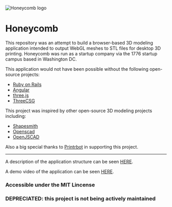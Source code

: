 ![Honeycomb logo](https://media-exp1.licdn.com/dms/image/C4D0BAQEm-aWtVUrROQ/company-logo_100_100/0/1519902631246?e=1642636800&v=beta&t=_CHxnFasVVnYYLyL3mp82d1-C479q350d7zPKxWrLBY)

# Honeycomb

This repository was an attempt to build a browser-based 3D modeling application intended to output WebGL meshes to STL files for desktop 3D printing. Honeycomb was run as a startup company via the 1776 startup campus based in Washington DC. 

This application would not have been possible without the following open-source projects:
* [Ruby on Rails](https://github.com/rails/rails)
* [Angular](https://github.com/angular)
* [three.js](https://github.com/mrdoob/three.js/)
* [ThreeCSG](https://github.com/chandlerprall/ThreeCSG)

This project was inspired by other open-source 3D modeling projects including:
* [Shapesmith](https://github.com/bjnortier/shapesmith)
* [Openscad](https://github.com/openscad/openscad)
* [OpenJSCAD](https://github.com/Spiritdude/OpenJSCAD.org)

Also a big special thanks to [Printrbot](http://printrbot.com/) in supporting this project.

***

A description of the application structure can be seen [HERE](https://github.com/kenanokeefe/Honeycomb3D/wiki).

A demo video of the application can be seen [HERE](https://vimeo.com/107497401).

### Accessible under the MIT Lincense

### DEPRECIATED: this project is not being actively maintained
